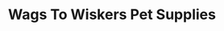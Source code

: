 ---
title: "Wags To Wiskers Pet Supplies"
url: /saline/wags-to-wiskers-pet-supplies/
shop: Tiere
---